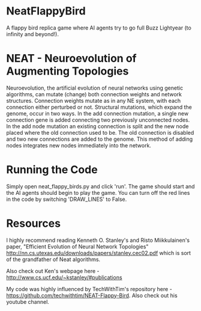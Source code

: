 # NeatFlappyBird
A flappy bird replica game where AI agents try to go full Buzz Lightyear (to infinity and beyond!).

# NEAT - Neuroevolution of Augmenting Topologies
Neuroevolution, the artificial evolution of neural networks using genetic algorithms, can mutate (change) both connection weights and network structures. Connection weights mutate as in any NE system, with each connection either perturbed or not. Structural mutations, which expand the genome, occur in two ways. In the add connection mutation, a single new connection gene is added connecting two previously unconnected nodes. In the add node mutation an existing connection is split and the new node placed where the old connection used to be. The old connection is disabled and two new connections are added to the genome. This method of adding nodes  integrates new nodes immediately into the network.

# Running the Code
Simply open neat_flappy_birds.py and click 'run'. The game should start and the AI agents should begin to play the game. 
You can turn off the red lines in the code by switching 'DRAW_LINES' to False.

# Resources
I highly recommend reading Kenneth O. Stanley's and Risto Miikkulainen's paper, "Efficient Evolution of Neural Network Topologies" http://nn.cs.utexas.edu/downloads/papers/stanley.cec02.pdf which is sort of the grandfather of Neat algorithms. 

Also check out Ken's webpage here - http://www.cs.ucf.edu/~kstanley/#publications

My code was highly influenced by TechWithTim's repository here - https://github.com/techwithtim/NEAT-Flappy-Bird. Also check out his youtube channel.

